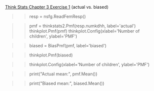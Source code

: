 [Think Stats Chapter 3 Exercise 1](http://greenteapress.com/thinkstats2/html/thinkstats2004.html#toc31) (actual vs. biased)

>> resp = nsfg.ReadFemResp()

>> pmf = thinkstats2.Pmf(resp.numkdhh, label='actual')
  thinkplot.Pmf(pmf)
  thinkplot.Config(xlabel='Number of children', ylabel='PMF')

>> biased = BiasPmf(pmf, label='biased')

>> thinkplot.Pmf(biased)

>> thinkplot.Config(xlabel='Number of children', ylabel='PMF')

>> print("Actual mean:", pmf.Mean())

>> print("Biased mean:", biased.Mean())
